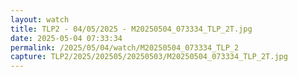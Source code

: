 ```yaml
---
layout: watch
title: TLP2 - 04/05/2025 - M20250504_073334_TLP_2T.jpg
date: 2025-05-04 07:33:34
permalink: /2025/05/04/watch/M20250504_073334_TLP_2
capture: TLP2/2025/202505/20250503/M20250504_073334_TLP_2T.jpg
---
```

